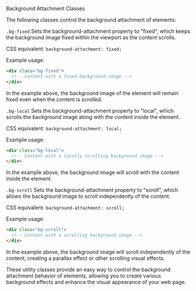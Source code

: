 Background Attachment Classes

The following classes control the background attachment of elements:

`.bg-fixed`
Sets the background-attachment property to "fixed", which keeps the background image fixed within the viewport as the content scrolls.

CSS equivalent: `background-attachment: fixed;`

Example usage:
```html
<div class="bg-fixed">
  <!-- Content with a fixed background image -->
</div>
```

In the example above, the background image of the element will remain fixed even when the content is scrolled.

`.bg-local`
Sets the background-attachment property to "local", which scrolls the background image along with the content inside the element.

CSS equivalent: `background-attachment: local;`

Example usage:
```html
<div class="bg-local">
  <!-- Content with a locally scrolling background image -->
</div>
```

In the example above, the background image will scroll with the content inside the element.

`.bg-scroll`
Sets the background-attachment property to "scroll", which allows the background image to scroll independently of the content.

CSS equivalent: `background-attachment: scroll;`

Example usage:
```html
<div class="bg-scroll">
  <!-- Content with a scrolling background image -->
</div>
```

In the example above, the background image will scroll independently of the content, creating a parallax effect or other scrolling visual effects.

These utility classes provide an easy way to control the background attachment behavior of elements, allowing you to create various background effects and enhance the visual appearance of your web page.
